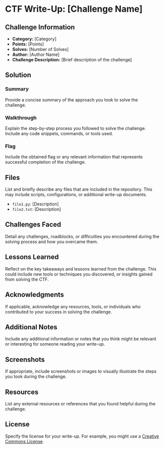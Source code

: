 # CTF Write-Up: [Challenge Name]

## Challenge Information

- **Category:** [Category]
- **Points:** [Points]
- **Solves:** [Number of Solves]
- **Author:** [Author Name]
- **Challenge Description:** [Brief description of the challenge]

## Solution

### Summary

Provide a concise summary of the approach you took to solve the challenge.

### Walkthrough

Explain the step-by-step process you followed to solve the challenge. Include any code snippets, commands, or tools used.

### Flag

Include the obtained flag or any relevant information that represents successful completion of the challenge.

## Files

List and briefly describe any files that are included in the repository. This may include scripts, configurations, or additional write-up documents.

- `file1.py`: [Description]
- `file2.txt`: [Description]

## Challenges Faced

Detail any challenges, roadblocks, or difficulties you encountered during the solving process and how you overcame them.

## Lessons Learned

Reflect on the key takeaways and lessons learned from the challenge. This could include new tools or techniques you discovered, or insights gained from solving the CTF.

## Acknowledgments

If applicable, acknowledge any resources, tools, or individuals who contributed to your success in solving the challenge.

## Additional Notes

Include any additional information or notes that you think might be relevant or interesting for someone reading your write-up.

## Screenshots

If appropriate, include screenshots or images to visually illustrate the steps you took during the challenge.

## Resources

List any external resources or references that you found helpful during the challenge.

## License

Specify the license for your write-up. For example, you might use a [Creative Commons License](https://creativecommons.org/licenses/).
